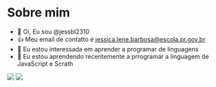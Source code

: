 # Sobre mim

- 👋 Oi, Eu sou @jessbl2310
- :+1: Meu email de contatto é jessica.lene.barbosa@escola.pr.gov.br
- 👀 Eu estou interessada em aprender a programar de linguagens
- 🌱 Eu estou aprendendo recentemente a prrogramar a linguagem de JavaScript e Scrath

![](https://img.shields.io/badge/Scratch-4D97FF?style=for-the-badge&logo=Scratch&logoColor=white)
![](https://img.shields.io/badge/JavaScript-323330?style=for-the-badge&logo=javascript&logoColor=F7DF1E)

<!---
jessbl2310/jessbl2310 is a ✨ special ✨ repository because its `README.md` (this file) appears on your GitHub profile.
You can click the Preview link to take a look at your changes.
--->
